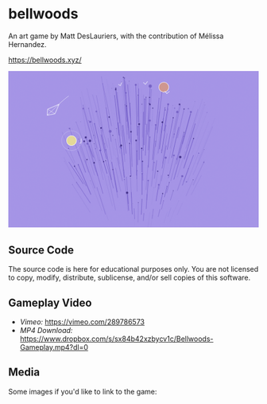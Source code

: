 # bellwoods

An art game by Matt DesLauriers, with the contribution of Mélissa Hernandez.

https://bellwoods.xyz/

![thumbnail](./press/Thumb.png)

## Source Code

The source code is here for educational purposes only. You are not licensed to copy, modify, distribute, sublicense, and/or sell copies of this software.

## Gameplay Video

- *Vimeo:* https://vimeo.com/289786573
- *MP4 Download:* https://www.dropbox.com/s/sx84b42xzbycv1c/Bellwoods-Gameplay.mp4?dl=0

## Media

Some images if you'd like to link to the game:

